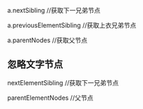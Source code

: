 a.nextSibling  //获取下一兄弟节点

a.previousElementSibling  //获取上衣兄弟节点

a.parentNodes  //获取父节点

忽略文字节点
----------

nextElementSibling  //获取下一兄弟节点

parentElementNodes  //父节点